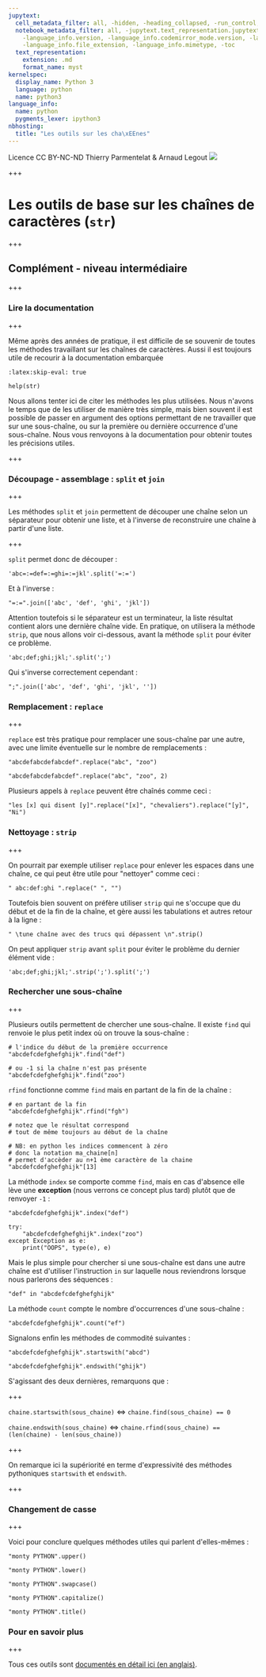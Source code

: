 ```yaml
---
jupytext:
  cell_metadata_filter: all, -hidden, -heading_collapsed, -run_control, -trusted
  notebook_metadata_filter: all, -jupytext.text_representation.jupytext_version, -jupytext.text_representation.format_version,
    -language_info.version, -language_info.codemirror_mode.version, -language_info.codemirror_mode,
    -language_info.file_extension, -language_info.mimetype, -toc
  text_representation:
    extension: .md
    format_name: myst
kernelspec:
  display_name: Python 3
  language: python
  name: python3
language_info:
  name: python
  pygments_lexer: ipython3
nbhosting:
  title: "Les outils sur les cha\xEEnes"
---
```


<div class="licence">
<span>Licence CC BY-NC-ND</span>
<span>Thierry Parmentelat &amp; Arnaud Legout</span>
<span><img src="media/both-logos-small-alpha.png" /></span>
</div>

+++

# Les outils de base sur les chaînes de caractères (`str`)

+++

## Complément - niveau intermédiaire

+++

### Lire la documentation

+++

Même après des années de pratique, il est difficile de se souvenir de toutes les méthodes travaillant sur les chaînes de caractères. Aussi il est toujours utile de recourir à la documentation embarquée

```{code-cell} ipython3
:latex:skip-eval: true

help(str)
```

Nous allons tenter ici de citer les méthodes les plus utilisées. Nous n'avons le temps que de les utiliser de manière très simple, mais bien souvent il est possible de passer en argument des options permettant de ne travailler que sur une sous-chaîne, ou sur la première ou dernière occurrence d'une sous-chaîne. Nous vous renvoyons à la documentation pour obtenir toutes les précisions utiles.

+++

### Découpage - assemblage : `split` et `join`

+++

Les méthodes `split` et `join` permettent de découper une chaîne selon un séparateur pour obtenir une liste, et à l'inverse de reconstruire une chaîne à partir d'une liste.

+++

`split` permet donc de découper :

```{code-cell} ipython3
'abc=:=def=:=ghi=:=jkl'.split('=:=')
```

Et à l'inverse :

```{code-cell} ipython3
"=:=".join(['abc', 'def', 'ghi', 'jkl'])
```

Attention toutefois si le séparateur est un terminateur, la liste résultat contient alors une dernière chaîne vide. En pratique, on utilisera la méthode `strip`, que nous allons voir ci-dessous, avant la méthode `split` pour éviter ce problème.

```{code-cell} ipython3
'abc;def;ghi;jkl;'.split(';')
```

Qui s'inverse correctement cependant :

```{code-cell} ipython3
";".join(['abc', 'def', 'ghi', 'jkl', ''])
```

### Remplacement : `replace`

+++

`replace` est très pratique pour remplacer une sous-chaîne par une autre, avec une limite éventuelle sur le nombre de remplacements :

```{code-cell} ipython3
"abcdefabcdefabcdef".replace("abc", "zoo")
```

```{code-cell} ipython3
"abcdefabcdefabcdef".replace("abc", "zoo", 2)
```

Plusieurs appels à `replace` peuvent être chaînés comme ceci :

```{code-cell} ipython3
"les [x] qui disent [y]".replace("[x]", "chevaliers").replace("[y]", "Ni")
```

### Nettoyage : `strip`

+++

On pourrait par exemple utiliser `replace` pour enlever les espaces dans une chaîne, ce qui peut être utile pour "nettoyer" comme ceci :

```{code-cell} ipython3
" abc:def:ghi ".replace(" ", "")
```

Toutefois bien souvent on préfère utiliser `strip` qui ne s'occupe que du début et de la fin de la chaîne, et gère aussi les tabulations et autres retour à la ligne :

```{code-cell} ipython3
" \tune chaîne avec des trucs qui dépassent \n".strip()
```

On peut appliquer `strip` avant `split` pour éviter le problème du dernier élément vide :

```{code-cell} ipython3
'abc;def;ghi;jkl;'.strip(';').split(';')
```

### Rechercher une sous-chaîne

+++

Plusieurs outils permettent de chercher une sous-chaîne. Il existe `find` qui renvoie le plus petit index où on trouve la sous-chaîne :

```{code-cell} ipython3
# l'indice du début de la première occurrence
"abcdefcdefghefghijk".find("def")
```

```{code-cell} ipython3
# ou -1 si la chaîne n'est pas présente
"abcdefcdefghefghijk".find("zoo")
```

`rfind` fonctionne comme `find` mais en partant de la fin de la chaîne :

```{code-cell} ipython3
# en partant de la fin
"abcdefcdefghefghijk".rfind("fgh")
```

```{code-cell} ipython3
# notez que le résultat correspond
# tout de même toujours au début de la chaîne

# NB: en python les indices commencent à zéro
# donc la notation ma_chaine[n] 
# permet d'accèder au n+1 ème caractère de la chaine
"abcdefcdefghefghijk"[13]
```

La méthode `index` se comporte comme `find`, mais en cas d'absence elle lève une **exception** (nous verrons ce concept plus tard) plutôt que de renvoyer `-1` :

```{code-cell} ipython3
"abcdefcdefghefghijk".index("def")
```

```{code-cell} ipython3
try:
    "abcdefcdefghefghijk".index("zoo")
except Exception as e:
    print("OOPS", type(e), e)
```

Mais le plus simple pour chercher si une sous-chaîne est dans une autre chaîne est d'utiliser l'instruction `in` sur laquelle nous reviendrons lorsque nous parlerons des séquences :

```{code-cell} ipython3
"def" in "abcdefcdefghefghijk"
```

La méthode `count` compte le nombre d'occurrences d'une sous-chaîne :

```{code-cell} ipython3
"abcdefcdefghefghijk".count("ef")
```

Signalons enfin les méthodes de commodité suivantes :

```{code-cell} ipython3
"abcdefcdefghefghijk".startswith("abcd")
```

```{code-cell} ipython3
"abcdefcdefghefghijk".endswith("ghijk")
```

S'agissant des deux dernières, remarquons que :

+++

`chaine.startswith(sous_chaine)` $\Longleftrightarrow$ `chaine.find(sous_chaine) == 0`

`chaine.endswith(sous_chaine)` $\Longleftrightarrow$ `chaine.rfind(sous_chaine) == (len(chaine) - len(sous_chaine))`

+++

On remarque ici la supériorité en terme d'expressivité des méthodes pythoniques `startswith` et `endswith`.

+++

### Changement de casse

+++

Voici pour conclure quelques méthodes utiles qui parlent d'elles-mêmes :

```{code-cell} ipython3
"monty PYTHON".upper()
```

```{code-cell} ipython3
"monty PYTHON".lower()
```

```{code-cell} ipython3
"monty PYTHON".swapcase()
```

```{code-cell} ipython3
"monty PYTHON".capitalize()
```

```{code-cell} ipython3
"monty PYTHON".title()
```

### Pour en savoir plus

+++

Tous ces outils sont [documentés en détail ici (en anglais)](https://docs.python.org/3/library/stdtypes.html#string-methods).
